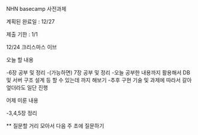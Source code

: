 NHN basecamp 사전과제

계획된 완료일 : 12/27

제출 기한 : 1/1


12/24 크리스마스 이브

오늘 할 내용

-6장 공부 및 정리
-(가능하면) 7장 공부 및 정리
-오늘 공부한 내용까지 활용해서 DB 및 서버 구조 설계 등 할 수 있는데 까지 해보기
-추후 구현 기술 및 과제에 따라서 갈아 엎더라도 일단 진행

어제 미룬 내용

-3,4,5장 정리 


** 질문할 거리 모아서 다음 주 초에 질문하기